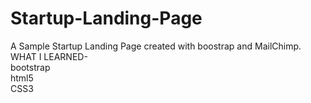 # Startup-Landing-Page
A Sample Startup Landing Page created with boostrap and MailChimp.\
WHAT I LEARNED-\
bootstrap\
html5\
CSS3
